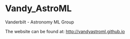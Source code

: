 # Vandy_AstroML
Vanderbilt - Astronomy ML Group

The website can be found at: <a href="http://vandyastroml.github.io"> http://vandyastroml.github.io </a>
